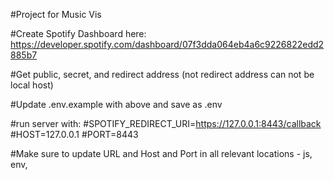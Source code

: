 #Project for Music Vis

#Create Spotify Dashboard here: https://developer.spotify.com/dashboard/07f3dda064eb4a6c9226822edd2885b7

#Get public, secret, and redirect address (not redirect address can not be local host)

#Update .env.example with above and save as .env

#run server with:
  #SPOTIFY_REDIRECT_URI=https://127.0.0.1:8443/callback
  #HOST=127.0.0.1
  #PORT=8443

#Make sure to update URL and Host and Port in all relevant locations - js, env, 


